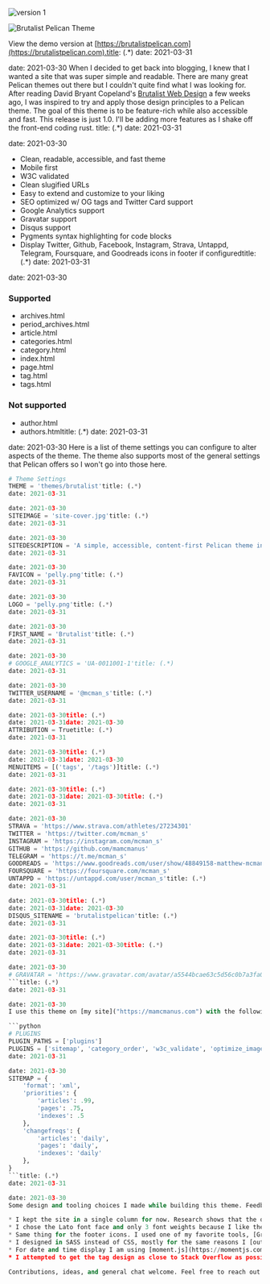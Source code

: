 ![version 1](https://img.shields.io/badge/version-1.0-blue.svg?longCache=true)

![Brutalist Pelican Theme](https://brutalistpelican.com/images/site-cover.jpg "Brutalist Pelican Theme") 

View the demo version at [https://brutalistpelican.com](https://brutalistpelican.com).title: (.*)
date: 2021-03-31

date: 2021-03-30
When I decided to get back into blogging, I knew that I wanted a site that was super simple and readable. There are many great Pelican themes out there but I couldn't quite find what I was looking for. After reading David Bryant Copeland's [Brutalist Web Design](https://brutalist-web.design/) a few weeks ago, I was inspired to try and apply those design principles to a Pelican theme. The goal of this theme is to be feature-rich while also accessible and fast. This release is just 1.0. I'll be adding more features as I shake off the front-end coding rust. title: (.*)
date: 2021-03-31

date: 2021-03-30
* Clean, readable, accessible, and fast theme
* Mobile first
* W3C validated
* Clean slugified URLs
* Easy to extend and customize to your liking
* SEO optimized w/ OG tags and Twitter Card support
* Google Analytics support
* Gravatar support
* Disqus support
* Pygments syntax highlighting for code blocks
* Display Twitter, Github, Facebook, Instagram, Strava, Untappd, Telegram, Foursquare, and Goodreads icons in footer if configuredtitle: (.*)
date: 2021-03-31

date: 2021-03-30
### Supported
* archives.html
* period_archives.html
* article.html
* categories.html
* category.html
* index.html
* page.html
* tag.html
* tags.html

### Not supported
* author.html
* authors.htmltitle: (.*)
date: 2021-03-31

date: 2021-03-30
Here is a list of theme settings you can configure to alter aspects of the theme. The theme also supports most of the general settings that Pelican offers so I won't go into those here.

```python
# Theme Settings
THEME = 'themes/brutalist'title: (.*)
date: 2021-03-31

date: 2021-03-30
SITEIMAGE = 'site-cover.jpg'title: (.*)
date: 2021-03-31

date: 2021-03-30
SITEDESCRIPTION = 'A simple, accessible, content-first Pelican theme inspired by David Bryant Copeland\'s https://brutalist-web.design/'title: (.*)
date: 2021-03-31

date: 2021-03-30
FAVICON = 'pelly.png'title: (.*)
date: 2021-03-31

date: 2021-03-30
LOGO = 'pelly.png'title: (.*)
date: 2021-03-31

date: 2021-03-30
FIRST_NAME = 'Brutalist'title: (.*)
date: 2021-03-31

date: 2021-03-30
# GOOGLE_ANALYTICS = 'UA-0011001-1'title: (.*)
date: 2021-03-31

date: 2021-03-30
TWITTER_USERNAME = '@mcman_s'title: (.*)
date: 2021-03-31

date: 2021-03-30title: (.*)
date: 2021-03-31date: 2021-03-30
ATTRIBUTION = Truetitle: (.*)
date: 2021-03-31

date: 2021-03-30title: (.*)
date: 2021-03-31date: 2021-03-30
MENUITEMS = [('tags', '/tags')]title: (.*)
date: 2021-03-31

date: 2021-03-30title: (.*)
date: 2021-03-31date: 2021-03-30title: (.*)
date: 2021-03-31

date: 2021-03-30
STRAVA = 'https://www.strava.com/athletes/27234301'
TWITTER = 'https://twitter.com/mcman_s'
INSTAGRAM = 'https://instagram.com/mcman_s'
GITHUB = 'https://github.com/mamcmanus'
TELEGRAM = 'https://t.me/mcman_s'
GOODREADS = 'https://www.goodreads.com/user/show/48849158-matthew-mcmanus'
FOURSQUARE = 'https://foursquare.com/mcman_s'
UNTAPPD = 'https://untappd.com/user/mcman_s'title: (.*)
date: 2021-03-31

date: 2021-03-30title: (.*)
date: 2021-03-31date: 2021-03-30
DISQUS_SITENAME = 'brutalistpelican'title: (.*)
date: 2021-03-31

date: 2021-03-30title: (.*)
date: 2021-03-31date: 2021-03-30title: (.*)
date: 2021-03-31

date: 2021-03-30
# GRAVATAR = 'https://www.gravatar.com/avatar/a5544bcae63c5d56c0b7a3fa0ab5b295?s=256'
```title: (.*)
date: 2021-03-31

date: 2021-03-30
I use this theme on [my site]("https://mamcmanus.com") with the following plugin configuration.

```python
# PLUGINS
PLUGIN_PATHS = ['plugins']
PLUGINS = ['sitemap', 'category_order', 'w3c_validate', 'optimize_images', 'gzip_cache']title: (.*)
date: 2021-03-31

date: 2021-03-30
SITEMAP = {
    'format': 'xml',
    'priorities': {
        'articles': .99,
        'pages': .75,
        'indexes': .5
    },
    'changefreqs': {
        'articles': 'daily',
        'pages': 'daily',
        'indexes': 'daily'
    },
}
```title: (.*)
date: 2021-03-31

date: 2021-03-30
Some design and tooling choices I made while building this theme. Feedback welcome.

* I kept the site in a single column for now. Research shows that the optimal character count is 66 and the single column design usually lands between 50-75.
* I chose the Lato font face and only 3 font weights because I like the way it looks. I have received feedback that it may be too hard to read so I may add some weights or change it. Instead of using the google font API urls, each font weight was translated to its raw Data URI and packaged with the theme to improve loading performance. 
* Same thing for the footer icons. I used one of my favorite tools, [Grumpicon](http://www.grumpicon.com/), to properly package the fonts. I did not introduce the entire Grumpicon JS toolchain since it seems complex and I really just needed a handful of icons.
* I designed in SASS instead of CSS, mostly for the same reasons I [outlined a few years ago](https://mamcmanus.com/2016/01/14/switching-from-css-to-sass/). 
* For date and time display I am using [moment.js](https://momentjs.com/). I've been using this script for years because it is easy to get the dates and times looking exactly how you want.
* I attempted to get the tag design as close to Stack Overflow as possible.

Contributions, ideas, and general chat welcome. Feel free to reach out on Twitter or Telegram. I'll be working to add more features over the coming months.